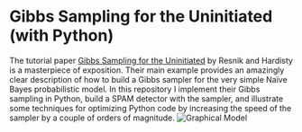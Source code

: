 # Gibbs Sampling for the Uninitiated (with Python)

The tutorial paper 
[Gibbs Sampling for the Uninitiated](https://www.umiacs.umd.edu/~resnik/pubs/LAMP-TR-153.pdf)
by Resnik and Hardisty is a masterpiece of exposition.  Their main example provides an amazingly 
clear description of how to build a Gibbs sampler for the very simple Naı̈ve Bayes probabilistic model. 
In this repository I implement their Gibbs sampling in Python, build a SPAM detector with the sampler, and illustrate
some techniques for optimizing Python code by increasing the speed of the sampler by a couple of orders of magnitude.
![Graphical Model](https://ai2-s2-public.s3.amazonaws.com/figures/2016-11-01/fc024fbdc59c3b5e708268b29e00cebaf9593875/8-Figure4-1.png)
